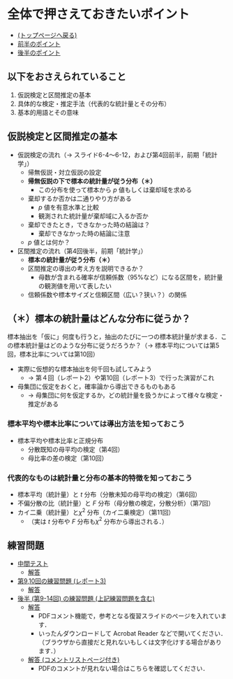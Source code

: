 # 全体で押さえておきたいポイント

- [(トップページへ戻る)](index)
- [前半のポイント](keytopics1)
- [後半のポイント](keytopics2)

## 以下をおさえられていること

1. 仮説検定と区間推定の基本
1. 具体的な検定・推定手法（代表的な統計量とその分布）
1. 基本的用語とその意味

## 仮説検定と区間推定の基本

- 仮説検定の流れ（$\rightarrow$ スライド6-4～6-12，および第4回前半，前期「統計学」）
  - 帰無仮説・対立仮説の設定
  - **帰無仮説の下で標本の統計量が従う分布（＊）**
    - この分布を使って標本から $p$ 値もしくは棄却域を求める
  - 棄却するか否かは二通りやり方がある
    - $p$ 値を有意水準と比較
    - 観測された統計量が棄却域に入るか否か
  - 棄却できたとき，できなかった時の結論は？
    - 棄却できなかった時の結論に注意
  - $p$ 値とは何か？
- 区間推定の流れ（第4回後半，前期「統計学」）
  - **標本の統計量が従う分布（＊）**
  - 区間推定の導出の考え方を説明できるか？
    - 母数が含まれる確率が信頼係数（95%など）になる区間を，統計量の観測値を用いて表したい
  - 信頼係数や標本サイズと信頼区間（広い？狭い？）の関係

## （＊）標本の統計量はどんな分布に従うか？

標本抽出を「仮に」何度も行うと，抽出のたびに一つの標本統計量が求まる．この標本統計量はどのような分布に従うだろうか？（$\rightarrow$ 標本平均については第5回，標本比率については第10回）
  
- 実際に仮想的な標本抽出を何千回も試してみよう
  - $\rightarrow$ 第４回（レポート2）や第10回（レポート3）で行った演習がこれ
- 母集団に仮定をおくと，確率論から導出できるものもある
  - $\rightarrow$ 母集団に何を仮定するか，どの統計量を扱うかによって様々な検定・推定がある

### 標本平均や標本比率については導出方法を知っておこう

- 標本平均や標本比率と正規分布
  - 分散既知の母平均の検定（第4回）
  - 母比率の差の検定（第10回）

### 代表的なものは統計量と分布の基本的特徴を知っておこう
  
- 標本平均（統計量）と $t$ 分布（分散未知の母平均の検定）（第6回）
- 不偏分散の比（統計量）と $F$ 分布（母分散の検定，分散分析）（第7回）
- カイ二乗（統計量）と$\chi^2$ 分布（カイ二乗検定）（第11回）
  - （実は $t$ 分布や $F$ 分布も$\chi^2$ 分布から導出される．）

## 練習問題

- [中間テスト](exercise/exam1.pdf)
  - [解答](exercise/exam1_answer.pdf)
- [第9,10回の練習問題 (レポート3)](exercise/ex9-10.pdf)
  - [解答](exercise/ex9-10_answer.pdf)
- [後半 (第9-14回) の練習問題 (上記練習問題を含む)](exercise/ex9-14.pdf)
  - [解答](exercise/ex9-14_answer.pdf)
    - PDFコメント機能で，参考となる復習スライドのページを入れています．
    - いったんダウンロードして Acrobat Reader などで開いてください．（ブラウザから直接だと見れないもしくは文字化けする場合があります．）
  - [解答 (コメントリストページ付き)](exercise/ex9-14_answer-c.pdf)
    - PDFのコメントが見れない場合はこちらを確認してください．
